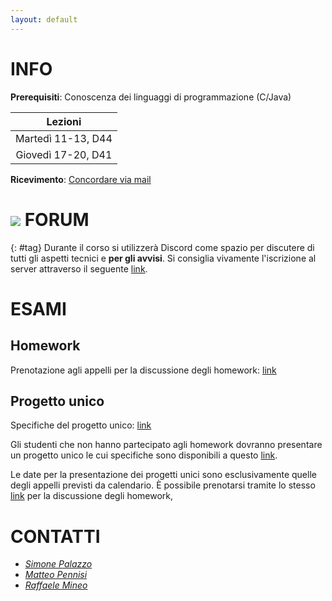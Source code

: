 ```yaml
---
layout: default
---
```


# INFO

**Prerequisiti**: Conoscenza dei linguaggi di programmazione (C/Java)  

| Lezioni            |
| :----------------: |
| Martedì 11-13, D44 |
| Giovedì 17-20, D41 |

**Ricevimento**: [Concordare via mail](#staff) 

# ![](https://img.shields.io/badge/-7289DA?style=flat&logo=discord&logoColor=white) FORUM 
{: #tag}
Durante il corso si utilizzerà Discord come spazio per discutere di tutti gli aspetti tecnici e **per gli avvisi**. Si consiglia vivamente l'iscrizione al server attraverso il seguente [link](https://discord.gg/2nmkEMKbDw).

# ESAMI

## Homework

Prenotazione agli appelli per la discussione degli homework: [link](https://calendly.com/simone-palazzo/esami-wp-2023)

## Progetto unico
Specifiche del progetto unico: [link]()

Gli studenti che non hanno partecipato agli homework dovranno presentare un progetto unico le cui specifiche sono
disponibili a questo [link](https://drive.google.com/file/d/108HxBicJ0u5Dils_82hDVs94bTGHVvOI/view?usp=sharing).

Le date per la presentazione dei progetti unici sono
esclusivamente quelle degli appelli previsti da calendario. È possibile prenotarsi tramite lo stesso [link](https://calendly.com/simone-palazzo/esami-wp-2023) per la discussione degli homework,

# CONTATTI

- *[Simone Palazzo](mailto:simone.palazzo@unict.it)*
- *[Matteo Pennisi](mailto:matteo.pennisi@phd.unict.it)*
- *[Raffaele Mineo](mailto:raffaele.mineo@phd.unict.it)*
